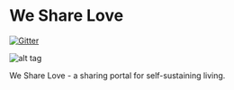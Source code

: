 We Share Love
===

[![Gitter](https://badges.gitter.im/Join%20Chat.svg)](https://gitter.im/heaven7/wsl?utm_source=badge&utm_medium=badge&utm_campaign=pr-badge&utm_content=badge)

![alt tag](https://codeship.com/projects/c78c06e0-6f59-0132-e1d9-5a2456e5a93f/status?branch=master)

We Share Love - a sharing portal for self-sustaining living.
